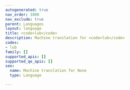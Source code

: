 ```yaml
---
autogenerated: true
nav_order: 1000
nav_exclude: true
parent: Languages
layout: language
title: <code>lub</code>
description: Machine translation for <code>lub</code>
codes:
- lub
family: []
supported_apis: []
supported_qe_apis: []
seo:
  name: Machine translation for None
  type: Language

---
```


